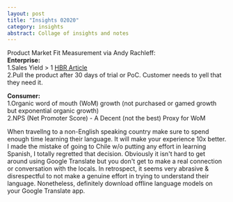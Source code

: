 ```yaml
---
layout: post
title: "Insights 02020" 
category: insights
abstract: Collage of insights and notes
---
```


Product Market Fit Measurement via Andy Rachleff:  
**Enterprise:**  
1.Sales Yield > 1 [HBR Article](https://hbr.org/2006/07/the-sales-learning-curve)  
2.Pull the product after 30 days of trial or PoC. Customer needs to yell that they need it.  

**Consumer:**  
1.Organic word of mouth (WoM) growth (not purchased or gamed growth but exponential organic growth)  
2.NPS (Net Promoter Score) - A Decent (not the best) Proxy for WoM  


When travellng to a non-English speaking country make sure to spend enough time learning their language. It will make your experience 10x better. I made the mistake of going to Chile w/o putting any effort in learning Spanish, I totally regretted that decision. Obviously it isn't hard to get around using Google Translate but you don't get to make a real connection or conversation with the locals. In retrospect, it seems very abrasive & disrespectful to not make a genuine effort in trying to understand their language. Nonetheless, definitely download offline language models on your Google Translate app.